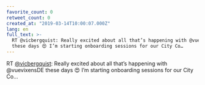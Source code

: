 ```yaml
---
favorite_count: 0
retweet_count: 0
created_at: "2019-03-14T10:00:07.000Z"
lang: en
full_text: >-
  RT @vicbergquist: Really excited about all that’s happening with @vuevixensDE
  these days 😍 I’m starting onboarding sessions for our City Co…
---
```


RT [@vicbergquist](https://twitter.com/vicbergquist): Really excited about all
that’s happening with @vuevixensDE these days 😍 I’m starting onboarding
sessions for our City Co…
